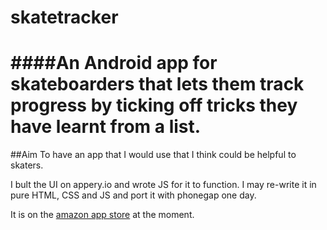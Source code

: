skatetracker
============

####An Android app for skateboarders that lets them track progress by ticking off tricks they have learnt from a list.
============

##Aim
To have an app that I would use that I think could be helpful to skaters.


I bult the UI on appery.io and wrote JS for it to function. I may re-write it in pure HTML, CSS and JS and port it with phonegap one day. 

It is on the [amazon app store](http://www.amazon.co.uk/Francis-Lewis-Skate-Tracker/dp/B00W4DFFD8/) at the moment.

